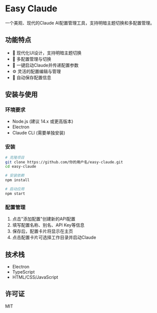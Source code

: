 # Easy Claude

一个美观、现代的Claude AI配置管理工具，支持明暗主题切换和多配置管理。

## 功能特点

- 🎨 现代化UI设计，支持明暗主题切换
- 🔄 多配置管理与切换
- 🚀 一键启动Claude并传递配置参数
- ⚙️ 灵活的配置编辑与管理
- 💾 自动保存配置信息

## 安装与使用

### 环境要求

- Node.js (建议 14.x 或更高版本)
- Electron
- Claude CLI (需要单独安装)

### 安装

```bash
# 克隆项目
git clone https://github.com/你的用户名/easy-claude.git
cd easy-claude

# 安装依赖
npm install

# 启动应用
npm start
```

### 配置管理

1. 点击"添加配置"创建新的API配置
2. 填写配置名称、别名、API Key等信息
3. 保存后，配置卡片将显示在主页
4. 点击配置卡片可选择工作目录并启动Claude

## 技术栈

- Electron
- TypeScript
- HTML/CSS/JavaScript

## 许可证

MIT 